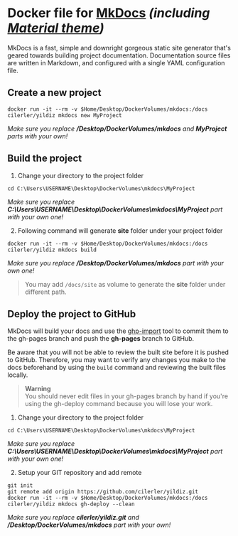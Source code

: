 # Docker file for [MkDocs](http://www.mkdocs.org/) _(including [Material theme](http://squidfunk.github.io/mkdocs-material/))_

MkDocs is a fast, simple and downright gorgeous static site generator that's geared towards building project documentation. Documentation source files are written in Markdown, and configured with a single YAML configuration file.

## Create a new project
```
docker run -it --rm -v $Home/Desktop/DockerVolumes/mkdocs:/docs cilerler/yildiz mkdocs new MyProject
```
_Make sure you replace **/Desktop/DockerVolumes/mkdocs** and **MyProject** parts with your own!_


## Build the project

1. Change your directory to the project folder
  ```
  cd C:\Users\USERNAME\Desktop\DockerVolumes\mkdocs\MyProject
  ```
  _Make sure you replace **C:\Users\USERNAME\Desktop\DockerVolumes\mkdocs\MyProject** part with your own one!_

2. Following command will generate **site** folder under your project folder
  ```
  docker run -it --rm -v $Home/Desktop/DockerVolumes/mkdocs:/docs cilerler/yildiz mkdocs build
  ```
  _Make sure you replace **/Desktop/DockerVolumes/mkdocs** part with your own one!_

  > You may add `/docs/site` as volume to generate the **site** folder under different path.


## Deploy the project to GitHub

MkDocs will build your docs and use the [ghp-import](https://github.com/davisp/ghp-import) tool to commit them to the gh-pages branch and push the **gh-pages** branch to GitHub.

Be aware that you will not be able to review the built site before it is pushed to GitHub. Therefore, you may want to verify any changes you make to the docs beforehand by using the `build` command and reviewing the built files locally.

> **Warning**  
> You should never edit files in your gh-pages branch by hand if you're using the gh-deploy command because you will lose your work.

1. Change your directory to the project folder
  ```
  cd C:\Users\USERNAME\Desktop\DockerVolumes\mkdocs\MyProject
  ```
  _Make sure you replace **C:\Users\USERNAME\Desktop\DockerVolumes\mkdocs\MyProject** part with your own one!_

2. Setup your GIT repository and add remote
  ```
  git init
  git remote add origin https://github.com/cilerler/yildiz.git
  docker run -it --rm -v $Home/Desktop/DockerVolumes/mkdocs:/docs cilerler/yildiz mkdocs gh-deploy --clean
  ```
  _Make sure you replace **cilerler/yildiz.git** and **/Desktop/DockerVolumes/mkdocs** part with your own!_
